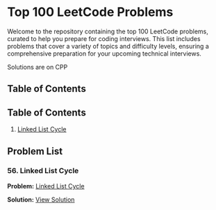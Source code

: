 # Top 100 LeetCode Problems

Welcome to the repository containing the top 100 LeetCode problems, curated to help you prepare for coding interviews. This list includes problems that cover a variety of topics and difficulty levels, ensuring a comprehensive preparation for your upcoming technical interviews.

Solutions are on CPP

## Table of Contents

## Table of Contents

1. [Linked List Cycle](141-Linked-List-Cycle) 

## Problem List

### 56. Linked List Cycle
**Problem:** [Linked List Cycle](https://leetcode.com/problems/linked-list-cycle/)

**Solution:** [View Solution](./Linked_List_Cycle.md)
